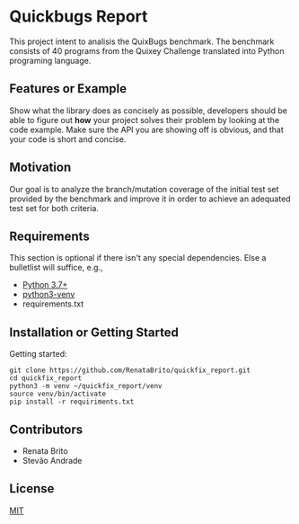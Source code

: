 # Quickbugs Report

This project intent to analisis the QuixBugs benchmark. The benchmark consists of 40 programs from the Quixey Challenge translated into Python programing language.


## Features or Example

Show what the library does as concisely as possible, developers should be able to figure out **how** your project solves their problem by looking at the code example. Make sure the API you are showing off is obvious, and that your code is short and concise.

## Motivation

Our goal is to analyze the branch/mutation coverage of the initial test set provided by the benchmark and improve it in order to achieve an adequated test set for both criteria.

## Requirements

This section is optional if there isn't any special dependencies. Else a bulletlist will suffice, e.g.,
+ [Python 3.7+](https://www.python.org/)
+ [python3-venv](https://docs.python.org/3/library/venv.html)
+ requirements.txt

## Installation or Getting Started

Getting started:

	git clone https://github.com/RenataBrito/quickfix_report.git
    cd quickfix_report
    python3 -m venv ~/quickfix_report/venv
    source venv/bin/activate
    pip install -r requiriments.txt


## Contributors

+ Renata Brito
+ Stevão Andrade

## License

[MIT](http://opensource.org/licenses/mit-license.php)
